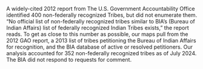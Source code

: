 A widely-cited 2012 report from The U.S. Government Accountability Office identified 400 non-federally recognized Tribes, but did not enumerate them. “No official list of non-federally recognized tribes similar to BIA’s (Bureau of Indian Affairs) list of federally recognized Indian Tribes exists,” the report reads. To get as close to this number as possible, our maps pull from the 2012 GAO report, a 2013 list of tribes petitioning the Bureau of Indian Affairs for recognition, and the BIA database of active or resolved petitioners. Our analysis accounted for 352 non-federally recognized tribes as of July 2024. The BIA did not respond to requests for comment.
